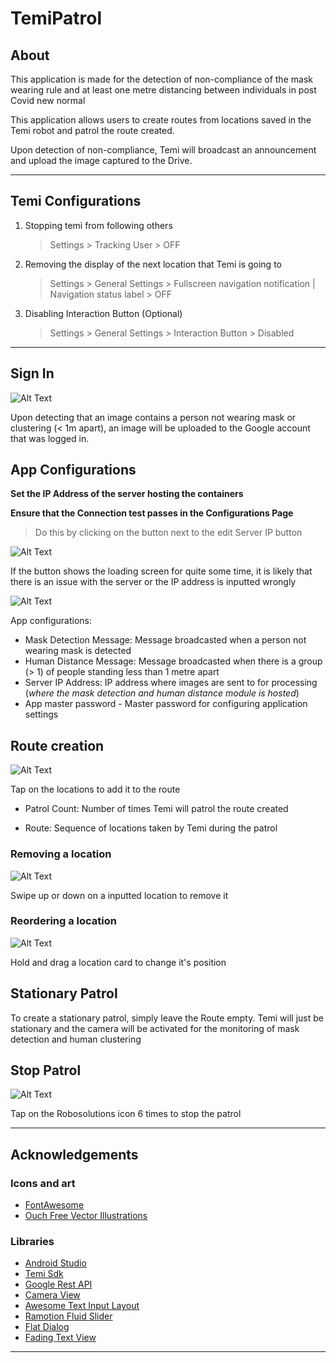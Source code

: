 <!-- Heading--->
# TemiPatrol
<!-- Heading 2 -->
## About
This application is made for the detection of non-compliance of the mask wearing rule and at least one metre distancing between individuals in post Covid new normal

This application allows users to create routes from locations saved in the Temi robot and patrol the route created. 

Upon detection of non-compliance, Temi will broadcast an announcement and upload the image captured to the Drive.

---
## Temi Configurations
1. Stopping temi from following others 
   > Settings > Tracking User > OFF
2. Removing the display of the next location that Temi is going to
   > Settings > General Settings > Fullscreen navigation notification | Navigation status label > OFF

3. Disabling Interaction Button (Optional)
   > Settings > General Settings > Interaction Button > Disabled

---

## Sign In
![Alt Text](documentation/signIn.gif)

Upon detecting that an image contains a person not wearing mask or clustering (< 1m apart), an image will be uploaded to the Google account that was logged in.

## App Configurations
**Set the IP Address of the server hosting the containers**

**Ensure that the Connection test passes in the Configurations Page**
> Do this by clicking on the button next to the edit Server IP button

![Alt Text](documentation/test_connection.gif)

If the button shows the loading screen for quite some time, it is likely that there is an issue with the server or the IP address is inputted wrongly

![Alt Text](documentation/loading_connection.gif)



App configurations:
- Mask Detection Message: Message broadcasted when a person not wearing mask is detected
- Human Distance Message: Message broadcasted when there is a group (> 1) of people standing less than 1 metre apart
- Server IP Address: IP address where images are sent to for processing (*where the mask detection and human distance module is hosted*)
- App master password - Master password for configuring application settings

## Route creation
![Alt Text](documentation/addingRoute.gif)

Tap on the locations to add it to the route

- Patrol Count: Number of times Temi will patrol the route created

- Route: Sequence of locations taken by Temi during the patrol

### Removing a location
![Alt Text](documentation/deletingLocation.gif)

Swipe up or down on a inputted location to remove it

### Reordering a location
![Alt Text](documentation/editingLocation.gif)

Hold and drag a location card to change it's position

## Stationary Patrol
To create a stationary patrol, simply leave the Route empty.
Temi will just be stationary and the camera will be activated for the monitoring of mask detection and human clustering

## Stop Patrol
![Alt Text](documentation/stopPatrol.gif)

Tap on the Robosolutions icon 6 times to stop the patrol

---
## Acknowledgements 
<!-- Heading 3 -->
### Icons and art
- [FontAwesome](www.fontawesome.com)
- [Ouch Free Vector Illustrations](https://www.figma.com/community/file/843472672440914284)
### Libraries
- [Android Studio](https://developer.android.com/studio/intro)
- [Temi Sdk](https://github.com/robotemi/sdk/wiki)
- [Google Rest API](https://developers.google.com/android)
- [Camera View](https://github.com/natario1/CameraView)
- [Awesome Text Input Layout](https://github.com/anoop44/AwesomeTextInputLayout)
- [Ramotion Fluid Slider](https://github.com/Ramotion/fluid-slider)
- [Flat Dialog](https://github.com/mejdi14/Flat-Dialog-Android)
- [Fading Text View](https://github.com/rosenpin/fading-text-view)

---
